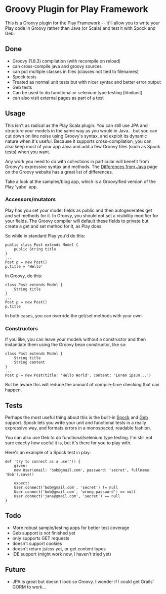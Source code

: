 Groovy Plugin for Play Framework
================================

This is a Groovy plugin for the Play Framework -- it'll allow you to write your Play code in Groovy rather than Java (or Scala) and test it with Spock and Geb.

Done
----
* Groovy (1.8.3) compilation (with recompile on reload)
 * can cross-compile java and groovy sources
 * can put multiple classes in files (classes not tied to filenames)
* Spock tests
 * Treated as normal unit tests but with nicer syntax and better error output
* Geb tests
 * Can be used to do functional or selenium type testing (htmlunit)
 * can also visit external pages as part of a test

Usage
-----
This isn't as radical as the Play Scala plugin. You can still use JPA and structure your models in the same way as you would in Java... but you can cut down on line noise using Groovy's syntax, and exploit its dynamic nature when it's useful. Because it supports cross-compilation, you can also keep most of your app Java and add a few Groovy files (such as Spock tests) when you want.

Any work you need to do with collections in particular will benefit from Groovy's expressive syntax and methods. The [Differences from Java](http://groovy.codehaus.org/Differences+from+Java) page on the Groovy website has a great list of differences.

Take a look at the samples/blog app, which is a Groovyified version of the Play 'yabe' app.

### Accessors/mutators ###
Play has you set your model fields as public and then autogenerates get and set methods for it. In Groovy, you should not set a visibility modifier for your fields. The Groovy compiler will default these fields to private but create a get and set method for it, as Play does.

So while in standard Play you'd do this:

	public class Post extends Model {
		public String title
	}
	...
	Post p = new Post()
	p.title = 'Hello'

In Groovy, do this:

	class Post extends Model {
		String title
	}
	...
	Post p = new Post()
	p.title

In both cases, you can override the get/set methods with your own.

### Constructors ###
If you like, you can leave your models without a constructor and then instantiate them using the Groovy bean constructor, like so:

	class Post extends Model {
		String title
		String content
	}
	...
	Post p = new Post(title: 'Hello World', content: 'Lorem ipsum...')

But be aware this will reduce the amount of compile-time checking that can happen.

Tests
-----
Perhaps the most useful thing about this is the built-in [Spock](http://spockframework.org) and [Geb](http://www.gebish.org) support. Spock lets you write your unit and functional tests in a really expressive way, and formats errors in a monospaced, readable fashion.

You can also use Geb to do functional/selenium type testing. I'm still not sure exactly how useful it is, but it's there for you to play with.

Here's an example of a Spock test in play:

	def 'try to connect as a user'() {
		given:
		new User(email: 'bob@gmail.com', password: 'secret', fullname: 'Bob').save()

		expect:
		User.connect('bob@gmail.com', 'secret') != null
		User.connect('bob@gmail.com', 'wrong-password') == null
		User.connect('jane@gmail.com', 'secret') == null
	}

Todo
----
* More robust sample/testing apps for better test coverage
* Geb support is not finished yet
 * only supports GET requests
 * doesn't support cookies
 * doesn't return js/css yet, or get content types
* IDE support (might work now, I haven't tried yet)

Future
------
* JPA is great but doesn't look so Groovy. I wonder if I could get Grails' GORM to work...
